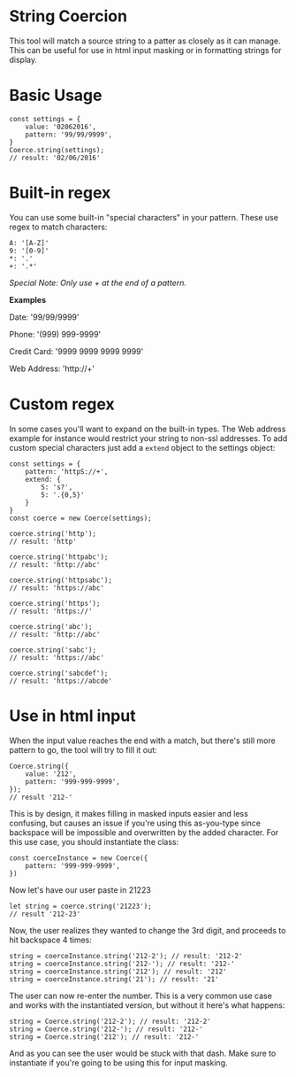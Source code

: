 # String Coercion

This tool will match a source string to a patter as closely as it can manage. This can be useful for use in html input masking or in formatting strings for display.

# Basic Usage

```
const settings = {
    value: '02062016',
    pattern: '99/99/9999',
}
Coerce.string(settings);
// result: '02/06/2016'
```

# Built-in regex

You can use some built-in "special characters" in your pattern. These use regex to match characters:

```
A: '[A-Z]'
9: '[0-9]'
*: '.'
+: '.*'
```

*Special Note: Only use + at the end of a pattern.*

**Examples**

Date: '99/99/9999'

Phone: '(999) 999-9999'

Credit Card: '9999 9999 9999 9999'

Web Address: 'http://+'

# Custom regex

In some cases you'll want to expand on the built-in types. The Web address example for instance would restrict your string to non-ssl addresses. To add custom special characters just add a `extend` object to the settings object:

```
const settings = {
    pattern: 'httpS://+',
    extend: {
        S: 's?',
        5: '.{0,5}'
    }
}
const coerce = new Coerce(settings);

coerce.string('http');
// result: 'http'

coerce.string('httpabc');
// result: 'http://abc'

coerce.string('httpsabc');
// result: 'https://abc'

coerce.string('https');
// result: 'https://'

coerce.string('abc');
// result: 'http://abc'

coerce.string('sabc');
// result: 'https://abc'

coerce.string('sabcdef');
// result: 'https://abcde'
```

# Use in html input

When the input value reaches the end with a match, but there's still more pattern to go, the tool will try to fill it out:

```
Coerce.string({
    value: '212',
    pattern: '999-999-9999',
});
// result '212-'
```

This is by design, it makes filling in masked inputs easier and less confusing, but causes an issue if you're using this as-you-type since backspace will be impossible and overwritten by the added character. For this use case, you should instantiate the class:

```
const coerceInstance = new Coerce({
    pattern: '999-999-9999',
})
```

Now let's have our user paste in 21223

```
let string = coerce.string('21223');
// result '212-23'
```

Now, the user realizes they wanted to change the 3rd digit, and proceeds to hit backspace 4 times:

```
string = coerceInstance.string('212-2'); // result: '212-2'
string = coerceInstance.string('212-'); // result: '212-'
string = coerceInstance.string('212'); // result: '212'
string = coerceInstance.string('21'); // result: '21'
```

The user can now re-enter the number.  This is a very common use case and works with the instantiated version, but without it here's what happens:

```
string = Coerce.string('212-2'); // result: '212-2'
string = Coerce.string('212-'); // result: '212-'
string = Coerce.string('212'); // result: '212-'
```

And as you can see the user would be stuck with that dash. Make sure to instantiate if you're going to be using this for input masking.